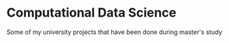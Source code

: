 # Computational Data Science
Some of my university projects that have been done during master's study
